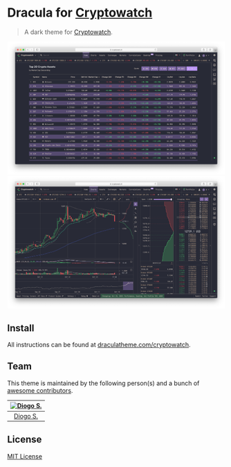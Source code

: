 # Dracula for [Cryptowatch](https://cryptowat.ch/)

> A dark theme for [Cryptowatch](https://cryptowat.ch/).

![Screenshot](./screenshot.png)
![Screenshot](./screenshot-2.png)

## Install

All instructions can be found at [draculatheme.com/cryptowatch](https://draculatheme.com/cryptowatch).

## Team

This theme is maintained by the following person(s) and a bunch of [awesome contributors](https://github.com/dracula/cryptowatch/graphs/contributors).


[![Diogo S.](https://avatars2.githubusercontent.com/u/52427475?v=3&s=70)](https://github.com/diogorsergio) |
:---: |
[Diogo S.](https://github.com/diogorsergio) |

## License

[MIT License](./LICENSE)